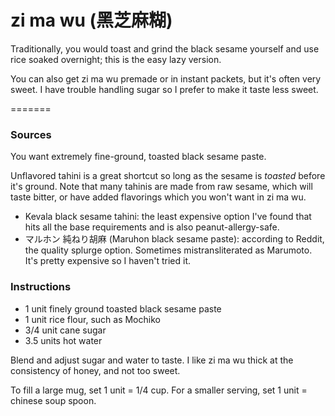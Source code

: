 # zi ma wu (黑芝麻糊)

Traditionally, you would toast and grind the black sesame yourself and use rice soaked overnight; this is the easy lazy version.

You can also get zi ma wu premade or in instant packets, but it's often very sweet. I have trouble handling sugar so I prefer to make it taste less sweet.

=======
### Sources

You want extremely fine-ground, toasted black sesame paste.

Unflavored tahini is a great shortcut so long as the sesame is *toasted* before it's ground. Note that many tahinis are made from raw sesame, which will taste bitter, or have added flavorings which you won't want in zi ma wu.

- Kevala black sesame tahini: the least expensive option I've found that hits all the base requirements and is also peanut-allergy-safe.
- マルホン 純ねり胡麻 (Maruhon black sesame paste): according to Reddit, the quality splurge option. Sometimes mistransliterated as Marumoto. It's pretty expensive so I haven't tried it.

### Instructions

- 1 unit finely ground toasted black sesame paste
- 1 unit rice flour, such as Mochiko
- 3/4 unit cane sugar
- 3.5 units hot water

Blend and adjust sugar and water to taste. I like zi ma wu thick at the consistency of honey, and not too sweet.

To fill a large mug, set 1 unit = 1/4 cup. For a smaller serving, set 1 unit = chinese soup spoon.
